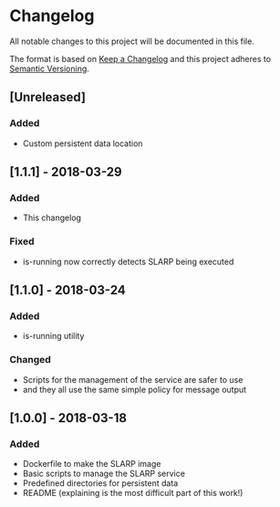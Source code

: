 # Changelog

All notable changes to this project will be documented in this file.

The format is based on [Keep a Changelog](https://keepachangelog.com/en/1.0.0/)
and this project adheres to [Semantic Versioning](https://semver.org/spec/v2.0.0.html).


## [Unreleased]

### Added

- Custom persistent data location


## [1.1.1] - 2018-03-29

### Added

- This changelog

### Fixed

- is-running now correctly detects SLARP being executed


## [1.1.0] - 2018-03-24

### Added

- is-running utility

### Changed

- Scripts for the management of the service are safer to use
- and they all use the same simple policy for message output


## [1.0.0] - 2018-03-18

### Added

- Dockerfile to make the SLARP image
- Basic scripts to manage the SLARP service
- Predefined directories for persistent data
- README (explaining is the most difficult part of this work!)
